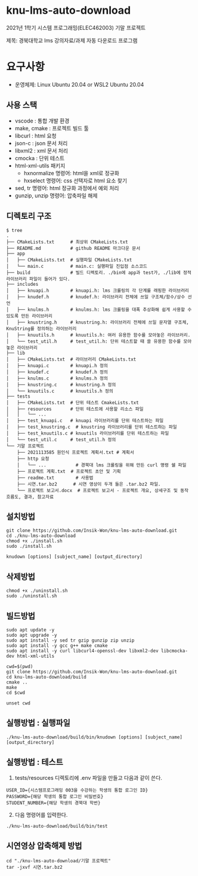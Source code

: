 # knu-lms-auto-download

2021년 1학기 시스템 프로그래밍(ELEC462003) 기말 프로젝트  

제목: 경북대학교 lms 강의자료/과제 자동 다운로드 프로그램

# 요구사항

- 운영체제: Linux Ubuntu 20.04 or WSL2 Ubuntu 20.04

## 사용 스택

- vscode : 통합 개발 환경
- make, cmake : 프로젝트 빌드 툴
- libcurl : html 요청
- json-c : json 문서 처리
- libxml2 : xml 문서 처리
- cmocka : 단위 테스트
- html-xml-utils 패키지
  - hxnormalize 명령어: html을 xml로 정규화
  - hxselect 명령어: css 선택자로 html 요소 찾기
- sed, tr 명령어: html 정규화 과정에서 예외 처리
- gunzip, unzip 명령어: 압축파일 해제


## 디렉토리 구조

```shell
$ tree
.  
├── CMakeLists.txt      # 최상위 CMakeLists.txt
├── README.md           # github README 마크다운 문서
├── app                 
│   ├── CMakeLists.txt  # 실행파일 CMakeLists.txt
│   └── main.c          # main.c: 실행파일 진입점 소스코드
├── build               # 빌드 디렉토리. ./bin에 app과 test가, ./lib에 정적 라이브러리 파일이 들어가 있다.
├── includes            
│   ├── knuapi.h        # knuapi.h: lms 크롤링의 각 단계를 래핑한 라이브러리
│   ├── knudef.h        # knudef.h: 라이브러리 전체에 쓰일 구조체/함수/상수 선언
│   ├── knulms.h        # knulms.h: lms 크롤링을 대폭 추상화해 쉽게 사용할 수 있도록 만든 라이브러리
│   ├── knustring.h     # knustring.h: 라이브러리 전체에 쓰일 문자열 구조체, KnuString를 정의하는 라이브러리
│   ├── knuutils.h      # knuutils.h: 여러 유용한 함수를 모아놓은 라이브러리.
│   └── test_util.h     # test_util.h: 단위 테스트할 때 쓸 유용한 함수를 모아놓은 라이브러리
├── lib
│   ├── CMakeLists.txt  # 라이브러리 CMakeLists.txt
│   ├── knuapi.c        # knuapi.h 정의
│   ├── knudef.c        # knudef.h 정의
│   ├── knulms.c        # knulms.h 정의
│   ├── knustring.c     # knustring.h 정의
│   └── knuutils.c      # knuutils.h 정의
├── tests
│   ├── CMakeLists.txt  # 단위 테스트 CmakeLists.txt
│   ├── resources       # 단위 테스트에 사용할 리소스 파일
│   │   └── ...
│   ├── test_knuapi.c   # knuapi 라이브러리를 단위 테스트하는 파일
│   ├── test_knustring.c  # knustring 라이브러리를 단위 테스트하는 파일
│   ├── test_knuutils.c # knuutils 라이브러리를 단위 테스트하는 파일
│   └── test_util.c     # test_util.h 정의
└── 기말 프로젝트
    ├── 2021113585 원인식 프로젝트 계획서.txt # 계획서
    ├── http 요청
    │   └── ...           # 경북대 lms 크롤링을 위해 만든 curl 명령 쉘 파일
    ├── 프로젝트 계획.txt  # 프로젝트 초안 및 기획
    ├── readme.txt        # 사용법
    ├── 시연.tar.bz2      # 시연 영상이 두개 들은 .tar.bz2 파일.
    └── 프로젝트 보고서.docx  # 프로젝트 보고서 - 프로젝트 개요, 상세구조 및 동작 흐름도, 결과, 참고자료
```

## 설치방법
```shell
git clone https://github.com/Insik-Won/knu-lms-auto-download.git
cd ./knu-lms-auto-download
chmod +x ./install.sh
sudo ./install.sh

knudown [options] [subject_name] [output_directory]
```

## 삭제방법
```shell
chmod +x ./uninstall.sh
sudo ./uninstall.sh
```

## 빌드방법

```shell
sudo apt update -y
sudo apt upgrade -y
sudo apt install -y sed tr gzip gunzip zip unzip
sudo apt install -y gcc g++ make cmake
sudo apt install -y curl libcurl4-openssl-dev libxml2-dev libcmocka-dev html-xml-utils

cwd=$(pwd)
git clone https://github.com/Insik-Won/knu-lms-auto-download.git
cd knu-lms-auto-download/build
cmake ..
make
cd $cwd

unset cwd
```

## 실행방법 : 실행파일

```shell
./knu-lms-auto-download/build/bin/knudown [options] [subject_name] [output_directory]
```

## 실행방법 : 테스트

1. tests/resources 디렉토리에 .env 파일을 만들고 다음과 같이 쓴다.
```text
USER_ID={시스템프로그래밍 003을 수강하는 학생의 통합 로그인 ID}
PASSWORD={해당 학생의 통합 로그인 비밀번호}
STUDENT_NUMBER={해당 학생의 경북대 학번}
```

2. 다음 명령어를 입력한다.
```shell
./knu-lms-auto-download/build/bin/test
```

## 시연영상 압축해제 방법
```shell
cd "./knu-lms-auto-download/기말 프로젝트"
tar -jxvf 시연.tar.bz2
```
